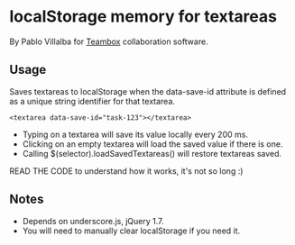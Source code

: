 localStorage memory for textareas
=================================

By Pablo Villalba for [Teambox](http://teambox.com) collaboration software.

Usage
-----

Saves textareas to localStorage when the data-save-id attribute is defined
as a unique string identifier for that textarea.

    <textarea data-save-id="task-123"></textarea>

- Typing on a textarea will save its value locally every 200 ms.
- Clicking on an empty textarea will load the saved value if there is one.
- Calling $(selector).loadSavedTextareas() will restore textareas saved.

READ THE CODE to understand how it works, it's not so long :)

Notes
-----

- Depends on underscore.js, jQuery 1.7.
- You will need to manually clear localStorage if you need it.

